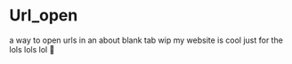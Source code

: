 # Url_open
a way to open urls in an about blank tab wip 
my website is cool just for the lols lols lol
🧴

